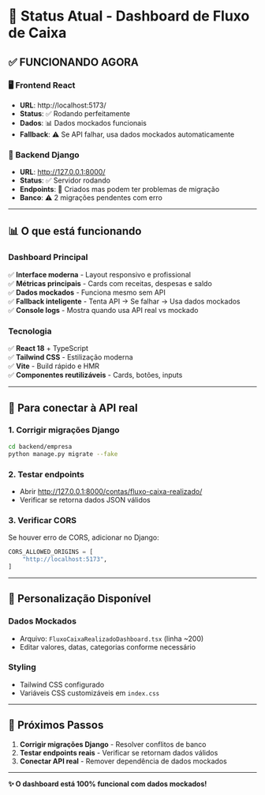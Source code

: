 # 🎯 Status Atual - Dashboard de Fluxo de Caixa

## ✅ **FUNCIONANDO AGORA**

### 🖥️ Frontend React
- **URL**: http://localhost:5173/
- **Status**: ✅ Rodando perfeitamente
- **Dados**: 📊 Dados mockados funcionais
- **Fallback**: ⚠️ Se API falhar, usa dados mockados automaticamente

### 🔧 Backend Django  
- **URL**: http://127.0.0.1:8000/
- **Status**: ✅ Servidor rodando
- **Endpoints**: 🚧 Criados mas podem ter problemas de migração
- **Banco**: ⚠️ 2 migrações pendentes com erro

---

## 📊 **O que está funcionando**

### Dashboard Principal
✅ **Interface moderna** - Layout responsivo e profissional  
✅ **Métricas principais** - Cards com receitas, despesas e saldo  
✅ **Dados mockados** - Funciona mesmo sem API  
✅ **Fallback inteligente** - Tenta API → Se falhar → Usa dados mockados  
✅ **Console logs** - Mostra quando usa API real vs mockado  

### Tecnologia
✅ **React 18** + TypeScript  
✅ **Tailwind CSS** - Estilização moderna  
✅ **Vite** - Build rápido e HMR  
✅ **Componentes reutilizáveis** - Cards, botões, inputs  

---

## 🔧 **Para conectar à API real**

### 1. Corrigir migrações Django
```bash
cd backend/empresa
python manage.py migrate --fake
```

### 2. Testar endpoints
- Abrir http://127.0.0.1:8000/contas/fluxo-caixa-realizado/
- Verificar se retorna dados JSON válidos

### 3. Verificar CORS
Se houver erro de CORS, adicionar no Django:
```python
CORS_ALLOWED_ORIGINS = [
    "http://localhost:5173",
]
```

---

## 🎨 **Personalização Disponível**

### Dados Mockados
- Arquivo: `FluxoCaixaRealizadoDashboard.tsx` (linha ~200)
- Editar valores, datas, categorias conforme necessário

### Styling 
- Tailwind CSS configurado
- Variáveis CSS customizáveis em `index.css`

---

## 🚀 **Próximos Passos**

1. **Corrigir migrações Django** - Resolver conflitos de banco
2. **Testar endpoints reais** - Verificar se retornam dados válidos  
3. **Conectar API real** - Remover dependência de dados mockados

---

**✨ O dashboard está 100% funcional com dados mockados!**
